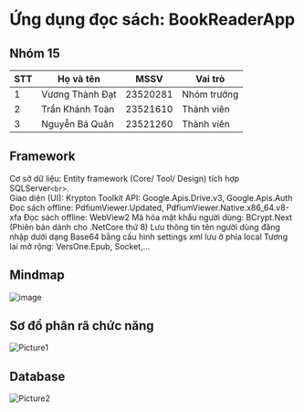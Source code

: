 # Ứng dụng đọc sách: BookReaderApp

## Nhóm 15

|STT|Họ và tên|MSSV|Vai trò|
|---|---------|----|-------|
|1|Vương Thành Đạt|23520281|Nhóm trưởng|
|2|Trần Khánh Toàn|23521610|Thành viên|
|3|Nguyễn Bá Quân|23521260|Thành viên|

## Framework
Cơ sở dữ liệu: Entity framework (Core/ Tool/ Design) tích hợp SQLServer`<br>`.<br>
Giao diện (UI): Krypton Toolkit
API: Google.Apis.Drive.v3, Google.Apis.Auth
Đọc sách offline: PdfiumViewer.Updated, PdfiumViewer.Native.x86_64.v8-xfa
Đọc sách offline: WebView2
Mã hóa mật khẩu người dùng: BCrypt.Next (Phiên bản dành cho .NetCore thứ 8)
Lưu thông tin tên người dùng đăng nhập dưới dạng Base64 bằng cấu hình settings xml lưu ở phỉa local
Tương lai mở rộng: VersOne.Epub, Socket,...

## Mindmap
![image](https://github.com/user-attachments/assets/4a8cf1ba-4d28-4bc1-9cb1-ca9c789ae9e0)

## Sơ đồ phân rã chức năng
![Picture1](https://github.com/user-attachments/assets/7b7de580-9e63-47b4-85d5-6ea8269fe7fb)

## Database
![Picture2](https://github.com/user-attachments/assets/c40796df-6630-4016-8a8f-799ca9c2d128)







